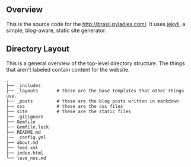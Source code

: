 Overview
--------

This is the source code for the http://brasil.pyladies.com/. It uses [jekyll][j], a simple, blog-aware, static site generator.

[j]: http://jekyllrb.com/

## Directory Layout

This is a general overview of the top-level directory structure. The
things that aren't labeled contain content for the website.


```
.
├── _includes
├── _layouts       # these are the base templates that other things use.
├── _posts         # these are the blog posts written in markdown
├── css            # these are the css files
├── site           # these are the static files
├── .gitignore
├── Gemfile
├── Gemfile.lock
├── README.md
|── _config.yml
├── about.md
├── feed.xml
├── index.html
└── leve_nos.md
```
